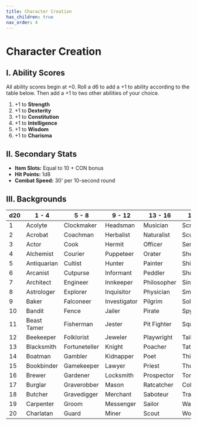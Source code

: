 ```yaml
---
title: Character Creation
has_children: true
nav_order: 4
---
```


# Character Creation

## I. Ability Scores
All ability scores begin at +0. Roll a d6 to add a +1 to ability according to the table below. Then add a +1 to two other abilities of your choice.
1. +1 to **Strength**
2. +1 to **Dexterity**
3. +1 to **Constitution**
4. +1 to **Intelligence**
5. +1 to **Wisdom**
6. +1 to **Charisma**

## II. Secondary Stats
- **Item Slots:** Equal to 10 + CON bonus
- **Hit Points:** 1d8
- **Combat Speed:** 30' per 10-second round

## III. Backgrounds

<table>
<thead>
  <tr>
    <th>d20</th>
    <th>1 - 4</th>
    <th>5 - 8</th>
    <th>9 - 12</th>
    <th>13 - 16</th>
    <th>17 - 20</th>
  </tr>
</thead>
<tbody>
  <tr>
    <td>1</td>
    <td>Acolyte</td>
    <td>Clockmaker</td>
    <td>Headsman</td>
    <td>Musician</td>
    <td>Scribe</td>
  </tr>
  <tr>
    <td>2</td>
    <td>Acrobat</td>
    <td>Coachman</td>
    <td>Herbalist</td>
    <td>Naturalist</td>
    <td>Sculptor</td>
  </tr>
  <tr>
    <td>3</td>
    <td>Actor</td>
    <td>Cook</td>
    <td>Hermit</td>
    <td>Officer</td>
    <td>Servant</td>
  </tr>
  <tr>
    <td>4</td>
    <td>Alchemist</td>
    <td>Courier</td>
    <td>Puppeteer</td>
    <td>Orater</td>
    <td>Shepherd</td>
  </tr>
  <tr>
    <td>5</td>
    <td>Antiquarian</td>
    <td>Cultist</td>
    <td>Hunter</td>
    <td>Painter</td>
    <td>Shipwright</td>
  </tr>
  <tr>
    <td>6</td>
    <td>Arcanist</td>
    <td>Cutpurse</td>
    <td>Informant</td>
    <td>Peddler</td>
    <td>Shopkeeper</td>
  </tr>
  <tr>
    <td>7</td>
    <td>Architect</td>
    <td>Engineer</td>
    <td>Innkeeper</td>
    <td>Philosopher</td>
    <td>Singer</td>
  </tr>
  <tr>
    <td>8</td>
    <td>Astrologer</td>
    <td>Explorer</td>
    <td>Inquisitor</td>
    <td>Physician</td>
    <td>Smuggler</td>
  </tr>
  <tr>
    <td>9</td>
    <td>Baker</td>
    <td>Falconeer</td>
    <td>Investigator</td>
    <td>Pilgrim</td>
    <td>Soldier</td>
  </tr>
  <tr>
    <td>10</td>
    <td>Bandit</td>
    <td>Fence</td>
    <td>Jailer</td>
    <td>Pirate</td>
    <td>Spy</td>
  </tr>
  <tr>
    <td>11</td>
    <td>Beast Tamer</td>
    <td>Fisherman</td>
    <td>Jester</td>
    <td>Pit Fighter</td>
    <td>Squire</td>
  </tr>
  <tr>
    <td>12</td>
    <td>Beekeeper</td>
    <td>Folklorist</td>
    <td>Jeweler</td>
    <td>Playwright</td>
    <td>Tailor</td>
  </tr>
  <tr>
    <td>13</td>
    <td>Blacksmith</td>
    <td>Fortuneteller</td>
    <td>Knight</td>
    <td>Poacher</td>
    <td>Tattooist</td>
  </tr>
  <tr>
    <td>14</td>
    <td>Boatman</td>
    <td>Gambler</td>
    <td>Kidnapper</td>
    <td>Poet</td>
    <td>Thieftaker</td>
  </tr>
  <tr>
    <td>15</td>
    <td>Bookbinder</td>
    <td>Gamekeeper</td>
    <td>Lawyer</td>
    <td>Priest</td>
    <td>Thug</td>
  </tr>
  <tr>
    <td>16</td>
    <td>Brewer</td>
    <td>Gardener</td>
    <td>Locksmith</td>
    <td>Prospector</td>
    <td>Torturer</td>
  </tr>
  <tr>
    <td>17</td>
    <td>Burglar</td>
    <td>Graverobber</td>
    <td>Mason</td>
    <td>Ratcatcher</td>
    <td>Cobbler</td>
  </tr>
  <tr>
    <td>18</td>
    <td>Butcher</td>
    <td>Gravedigger</td>
    <td>Merchant</td>
    <td>Saboteur</td>
    <td>Trapper</td>
  </tr>
  <tr>
    <td>19</td>
    <td>Carpenter</td>
    <td>Groom</td>
    <td>Messenger</td>
    <td>Sailor</td>
    <td>Watchman</td>
  </tr>
  <tr>
    <td>20</td>
    <td>Charlatan</td>
    <td>Guard</td>
    <td>Miner</td>
    <td>Scout</td>
    <td>Woodcutter</td>
  </tr>
</tbody>
</table>
